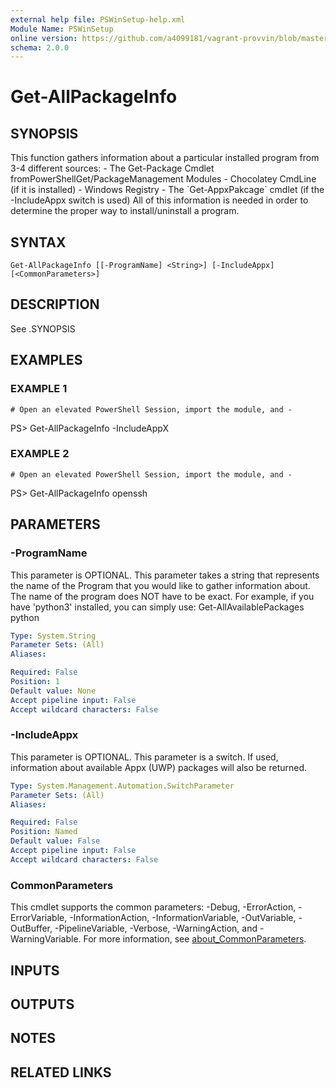 ```yaml
---
external help file: PSWinSetup-help.xml
Module Name: PSWinSetup
online version: https://github.com/a4099181/vagrant-provvin/blob/master/docs/Add-WindowsDefenderExclusions.md
schema: 2.0.0
---
```


# Get-AllPackageInfo

## SYNOPSIS
This function gathers information about a particular installed program from 3-4 different sources:
    - The Get-Package Cmdlet fromPowerShellGet/PackageManagement Modules
    - Chocolatey CmdLine (if it is installed)
    - Windows Registry
    - The \`Get-AppxPakcage\` cmdlet (if the -IncludeAppx switch is used)
All of this information is needed in order to determine the proper way to install/uninstall a program.

## SYNTAX

```
Get-AllPackageInfo [[-ProgramName] <String>] [-IncludeAppx] [<CommonParameters>]
```

## DESCRIPTION
See .SYNOPSIS

## EXAMPLES

### EXAMPLE 1
```
# Open an elevated PowerShell Session, import the module, and -
```

PS\> Get-AllPackageInfo -IncludeAppX

### EXAMPLE 2
```
# Open an elevated PowerShell Session, import the module, and -
```

PS\> Get-AllPackageInfo openssh

## PARAMETERS

### -ProgramName
This parameter is OPTIONAL.
This parameter takes a string that represents the name of the Program that you would like to gather information about.
The name of the program does NOT have to be exact.
For example, if you have 'python3' installed, you can simply use:
    Get-AllAvailablePackages python

```yaml
Type: System.String
Parameter Sets: (All)
Aliases:

Required: False
Position: 1
Default value: None
Accept pipeline input: False
Accept wildcard characters: False
```

### -IncludeAppx
This parameter is OPTIONAL.
This parameter is a switch.
If used, information about available Appx (UWP) packages will also be returned.

```yaml
Type: System.Management.Automation.SwitchParameter
Parameter Sets: (All)
Aliases:

Required: False
Position: Named
Default value: False
Accept pipeline input: False
Accept wildcard characters: False
```

### CommonParameters
This cmdlet supports the common parameters: -Debug, -ErrorAction, -ErrorVariable, -InformationAction, -InformationVariable, -OutVariable, -OutBuffer, -PipelineVariable, -Verbose, -WarningAction, and -WarningVariable. For more information, see [about_CommonParameters](http://go.microsoft.com/fwlink/?LinkID=113216).

## INPUTS

## OUTPUTS

## NOTES

## RELATED LINKS
